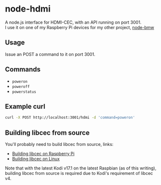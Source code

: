 # node-hdmi

A node.js interface for HDMI-CEC, with an API running on port 3001.  
I use it on one of my Raspberry Pi devices for my other project, [node-bmw](https://github.com/kmalinich/node-bmw)

## Usage
Issue an POST a command to it on port 3001.  

## Commands
* `poweron`
* `poweroff`
* `powerstatus`

## Example curl
```bash
curl -X POST http://localhost:3001/hdmi -d 'command=poweron'
```

## Building libcec from source
You'll probably need to build libcec from source, links:  
* [Building libcec on Raspberry Pi](https://github.com/Pulse-Eight/libcec/blob/master/docs/README.raspberrypi.md)  
* [Building libcec on Linux](https://github.com/Pulse-Eight/libcec/blob/master/docs/README.linux.md)  

Note that with the latest Kodi v17.1 on the latest Raspbian (as of this writing), building libcec from source is required due to Kodi's requirement of libcec v4.
